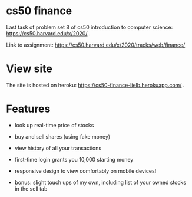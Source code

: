 # cs50 finance
Last task of problem set 8 of cs50 introduction to computer science: https://cs50.harvard.edu/x/2020/ .

Link to assignment: https://cs50.harvard.edu/x/2020/tracks/web/finance/

# View site
The site is hosted on heroku: https://cs50-finance-lielb.herokuapp.com/ .

# Features
* look up real-time price of stocks
* buy and sell shares (using fake money)
* view history of all your transactions
* first-time login grants you 10,000 starting money
* responsive design to view comfortably on mobile devices!

* bonus: slight touch ups of my own, including list of your owned stocks in the sell tab
